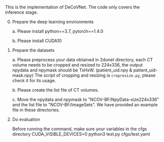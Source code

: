 This is the implementation of DeCoVNet. The code only covers the inference stage.


0. Prepare the deep learning environments

    a. Please install python==3.7, pytorch==1.4.0

    b. Please install CUDA10

1. Prepare the datasets

    a. Please preprocess your data obtained in 2dunet directory, each CT volume needs to be cropped and resized to 224x336, the output npydata and npymask should be TxHxW. (patient_uid.npy & patient_uid-mask.npy) The script of cropping and resizing is `cropresize.py`, please check it for its usage.

    b. Please create the list file of CT volumes.

    c. Move the npydata and npymask to "NCOV-BF/NpyData-size224x336" and the list file to "NCOV-BF/ImageSets". We have provided an example file in these directories.

2. Do evaluation

    Before running the command, make sure your variables in the cfgs directory
    CUDA_VISIBLE_DEVICES=0 python3 test.py cfgs/test.yaml
